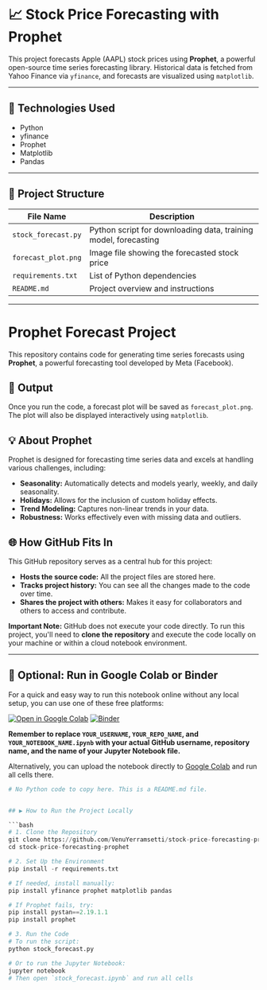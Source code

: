 # 📈 Stock Price Forecasting with Prophet

This project forecasts Apple (AAPL) stock prices using **Prophet**, a powerful open-source time series forecasting library. Historical data is fetched from Yahoo Finance via `yfinance`, and forecasts are visualized using `matplotlib`.

---

## 🔧 Technologies Used

- Python  
- yfinance  
- Prophet  
- Matplotlib  
- Pandas  

---

## 📁 Project Structure

| File Name           | Description                                                      |
|--------------------|------------------------------------------------------------------|
| `stock_forecast.py` | Python script for downloading data, training model, forecasting |
| `forecast_plot.png` | Image file showing the forecasted stock price                   |
| `requirements.txt`  | List of Python dependencies                                     |
| `README.md`         | Project overview and instructions                               |

---

# Prophet Forecast Project

This repository contains code for generating time series forecasts using **Prophet**, a powerful forecasting tool developed by Meta (Facebook).

## 📸 Output

Once you run the code, a forecast plot will be saved as `forecast_plot.png`. The plot will also be displayed interactively using `matplotlib`.

## 💡 About Prophet

Prophet is designed for forecasting time series data and excels at handling various challenges, including:

* **Seasonality:** Automatically detects and models yearly, weekly, and daily seasonality.
* **Holidays:** Allows for the inclusion of custom holiday effects.
* **Trend Modeling:** Captures non-linear trends in your data.
* **Robustness:** Works effectively even with missing data and outliers.

## 🌐 How GitHub Fits In

This GitHub repository serves as a central hub for this project:

* **Hosts the source code:** All the project files are stored here.
* **Tracks project history:** You can see all the changes made to the code over time.
* **Shares the project with others:** Makes it easy for collaborators and others to access and contribute.

**Important Note:** GitHub does not execute your code directly. To run this project, you'll need to **clone the repository** and execute the code locally on your machine or within a cloud notebook environment.

---

## 🚀 Optional: Run in Google Colab or Binder

For a quick and easy way to run this notebook online without any local setup, you can use one of these free platforms:

[![Open in Google Colab](https://colab.research.google.com/assets/colab-badge.svg)](https://colab.research.google.com/github/YOUR_USERNAME/YOUR_REPO_NAME/blob/main/YOUR_NOTEBOOK_NAME.ipynb)
[![Binder](https://mybinder.org/badge_logo.svg)](https://mybinder.org/v2/gh/YOUR_USERNAME/YOUR_REPO_NAME/main?filepath=YOUR_NOTEBOOK_NAME.ipynb)

**Remember to replace `YOUR_USERNAME`, `YOUR_REPO_NAME`, and `YOUR_NOTEBOOK_NAME.ipynb` with your actual GitHub username, repository name, and the name of your Jupyter Notebook file.**

Alternatively, you can upload the notebook directly to [Google Colab](https://colab.research.google.com/) and run all cells there.

```python
# No Python code to copy here. This is a README.md file.


## ▶️ How to Run the Project Locally

```bash
# 1. Clone the Repository
git clone https://github.com/VenuYerramsetti/stock-price-forecasting-prophet
cd stock-price-forecasting-prophet

# 2. Set Up the Environment
pip install -r requirements.txt

# If needed, install manually:
pip install yfinance prophet matplotlib pandas

# If Prophet fails, try:
pip install pystan==2.19.1.1
pip install prophet

# 3. Run the Code
# To run the script:
python stock_forecast.py

# Or to run the Jupyter Notebook:
jupyter notebook
# Then open `stock_forecast.ipynb` and run all cells

